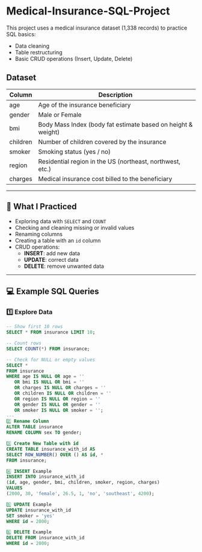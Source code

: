 # Medical-Insurance-SQL-Project
This project uses a medical insurance dataset (1,338 records) to practice SQL basics:
- Data cleaning
- Table restructuring
- Basic CRUD operations (Insert, Update, Delete)

## Dataset

| Column   | Description                                                   |
|----------|---------------------------------------------------------------|
| age      | Age of the insurance beneficiary                              |
| gender   | Male or Female                                                |
| bmi      | Body Mass Index (body fat estimate based on height & weight)  |
| children | Number of children covered by the insurance                   |
| smoker   | Smoking status (yes / no)                                     |
| region   | Residential region in the US (northeast, northwest, etc.)     |
| charges  | Medical insurance cost billed to the beneficiary              |

--- 
## 🔧 What I Practiced

- Exploring data with `SELECT` and `COUNT`
- Checking and cleaning missing or invalid values
- Renaming columns
- Creating a table with an `id` column
- CRUD operations:
  - **INSERT**: add new data
  - **UPDATE**: correct data
  - **DELETE**: remove unwanted data

--- 

## 💻 Example SQL Queries

### 1️⃣ Explore Data
```sql
-- Show first 10 rows
SELECT * FROM insurance LIMIT 10;

-- Count rows
SELECT COUNT(*) FROM insurance;

-- Check for NULL or empty values
SELECT *
FROM insurance
WHERE age IS NULL OR age = ''
   OR bmi IS NULL OR bmi = ''
   OR charges IS NULL OR charges = ''
   OR children IS NULL OR children = ''
   OR region IS NULL OR region = ''
   OR gender IS NULL OR gender = ''
   OR smoker IS NULL OR smoker = '';
--- 
2️⃣ Rename Column
ALTER TABLE insurance
RENAME COLUMN sex TO gender;

3️⃣ Create New Table with id
CREATE TABLE insurance_with_id AS
SELECT ROW_NUMBER() OVER () AS id, * 
FROM insurance;

4️⃣ INSERT Example
INSERT INTO insurance_with_id
(id, age, gender, bmi, children, smoker, region, charges)
VALUES
(2000, 30, 'female', 26.5, 1, 'no', 'southeast', 4200);

5️⃣ UPDATE Example
UPDATE insurance_with_id
SET smoker = 'yes'
WHERE id = 2000;

6️⃣ DELETE Example
DELETE FROM insurance_with_id
WHERE id = 2000;




